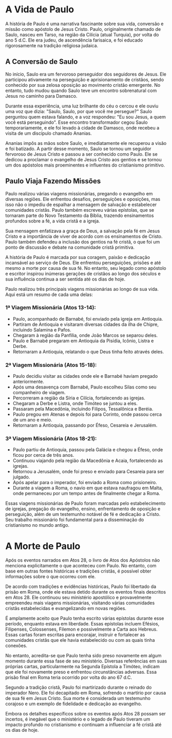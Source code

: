 # A Vida de Paulo
A história de Paulo é uma narrativa fascinante sobre sua vida, conversão e missão como apóstolo de Jesus Cristo. Paulo, originalmente chamado de Saulo, nasceu em Tarso, na região da Cilícia (atual Turquia), por volta do ano 5 d.C. Ele era judeu, de ascendência farisaica, e foi educado rigorosamente na tradição religiosa judaica.

## A Conversão de Saulo
No início, Saulo era um fervoroso perseguidor dos seguidores de Jesus. Ele participou ativamente na perseguição e aprisionamento de cristãos, sendo conhecido por sua zelosa oposição ao movimento cristão emergente. No entanto, tudo mudou quando Saulo teve um encontro sobrenatural com Jesus no caminho para Damasco.

Durante essa experiência, uma luz brilhante do céu o cercou e ele ouviu uma voz que dizia: "Saulo, Saulo, por que você me persegue?" Saulo perguntou quem estava falando, e a voz respondeu: "Eu sou Jesus, a quem você está perseguindo". Esse encontro transformador cegou Saulo temporariamente, e ele foi levado à cidade de Damasco, onde recebeu a visita de um discípulo chamado Ananias.

Ananias impôs as mãos sobre Saulo, e imediatamente ele recuperou a visão e foi batizado. A partir desse momento, Saulo se tornou um seguidor fervoroso de Jesus Cristo e passou a ser conhecido como Paulo. Ele se dedicou a proclamar o evangelho de Jesus Cristo aos gentios e se tornou um dos apóstolos mais proeminentes e influentes do cristianismo primitivo.

## Paulo Viaja Fazendo Missões 
Paulo realizou várias viagens missionárias, pregando o evangelho em diversas regiões. Ele enfrentou desafios, perseguições e oposições, mas isso não o impediu de espalhar a mensagem de salvação e estabelecer comunidades cristãs. Paulo também escreveu várias epístolas, que se tornaram parte do Novo Testamento da Bíblia, trazendo ensinamentos profundos sobre a fé, a vida cristã e a igreja.

Sua mensagem enfatizava a graça de Deus, a salvação pela fé em Jesus Cristo e a importância de viver de acordo com os ensinamentos de Cristo. Paulo também defendeu a inclusão dos gentios na fé cristã, o que foi um ponto de discussão e debate na comunidade cristã primitiva.

A história de Paulo é marcada por sua coragem, paixão e dedicação incansável ao serviço de Deus. Ele enfrentou perseguições, prisões e até mesmo a morte por causa de sua fé. No entanto, seu legado como apóstolo e escritor inspirou inúmeras gerações de cristãos ao longo dos séculos e sua influência continua a ser sentida até os dias de hoje.

Paulo realizou três principais viagens missionárias ao longo de sua vida. Aqui está um resumo de cada uma delas:

### 1ª Viagem Missionária (Atos 13-14):
- Paulo, acompanhado de Barnabé, foi enviado pela igreja em Antioquia.
- Partiram de Antioquia e visitaram diversas cidades da ilha de Chipre, incluindo Salamina e Pafos.
- Chegaram à região da Panfília, onde João Marcos se separou deles.
- Paulo e Barnabé pregaram em Antioquia da Pisídia, Icônio, Listra e Derbe.
- Retornaram a Antioquia, relatando o que Deus tinha feito através deles.

### 2ª Viagem Missionária (Atos 15-18):
- Paulo decidiu visitar as cidades onde ele e Barnabé haviam pregado anteriormente.
- Após uma desavença com Barnabé, Paulo escolheu Silas como seu companheiro de viagem.
- Percorreram a região da Síria e Cilícia, fortalecendo as igrejas.
- Chegaram a Derbe e Listra, onde Timóteo se juntou a eles.
- Passaram pela Macedônia, incluindo Filipos, Tessalônica e Beréia.
- Paulo pregou em Atenas e depois foi para Corinto, onde passou cerca de um ano e meio.
- Retornaram a Antioquia, passando por Éfeso, Cesareia e Jerusalém.

### 3ª Viagem Missionária (Atos 18-21):
- Paulo partiu de Antioquia, passou pela Galácia e chegou a Éfeso, onde ficou por cerca de três anos.
- Continuou viajando pela região da Macedônia e Acaia, fortalecendo as igrejas.
- Retornou a Jerusalém, onde foi preso e enviado para Cesareia para ser julgado.
- Após apelar para o imperador, foi enviado a Roma como prisioneiro.
- Durante a viagem a Roma, o navio em que estava naufragou em Malta, onde permaneceu por um tempo antes de finalmente chegar a Roma.

Essas viagens missionárias de Paulo foram marcadas pelo estabelecimento de igrejas, pregação do evangelho, ensino, enfrentamento de oposição e perseguição, além de um testemunho notável de fé e dedicação a Cristo. Seu trabalho missionário foi fundamental para a disseminação do cristianismo no mundo antigo.

# A Morte de Paulo
Após os eventos narrados em Atos 28, o livro de Atos dos Apóstolos não menciona explicitamente o que aconteceu com Paulo. No entanto, com base em outras fontes históricas e tradições cristãs, é possível obter informações sobre o que ocorreu com ele.

De acordo com tradições e evidências históricas, Paulo foi libertado da prisão em Roma, onde ele estava detido durante os eventos finais descritos em Atos 28. Ele continuou seu ministério apostólico e provavelmente empreendeu mais viagens missionárias, visitando várias comunidades cristãs estabelecidas e evangelizando em novas regiões.

É amplamente aceito que Paulo tenha escrito várias epístolas durante esse período, enquanto estava em liberdade. Essas epístolas incluem Efésios, Filipenses, Colossenses, Filemon e possivelmente a Carta aos Hebreus. Essas cartas foram escritas para encorajar, instruir e fortalecer as comunidades cristãs que ele havia estabelecido ou com as quais tinha conexões.

No entanto, acredita-se que Paulo tenha sido preso novamente em algum momento durante essa fase de seu ministério. Diversas referências em suas próprias cartas, particularmente na Segunda Epístola a Timóteo, indicam que ele foi novamente preso e enfrentou circunstâncias adversas. Essa prisão final em Roma teria ocorrido por volta do ano 67 d.C.

Segundo a tradição cristã, Paulo foi martirizado durante o reinado do imperador Nero. Ele foi decapitado em Roma, sofrendo o martírio por causa de sua fé em Jesus Cristo. Sua morte é considerada um testemunho corajoso e um exemplo de fidelidade e dedicação ao evangelho.

Embora os detalhes específicos sobre os eventos após Atos 28 possam ser incertos, é inegável que o ministério e o legado de Paulo tiveram um impacto profundo no cristianismo e continuam a influenciar a fé cristã até os dias de hoje.